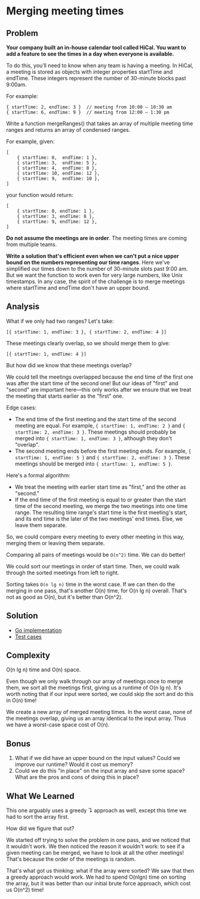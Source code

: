 # Merging meeting times

## Problem

**Your company built an in-house calendar tool called HiCal. You want to add a feature to see the times in a day when everyone is available.**

To do this, you’ll need to know when any team is having a meeting. In HiCal, a meeting is stored as objects with integer properties startTime and endTime.
These integers represent the number of 30-minute blocks past 9:00am.

For example:

```
{ startTime: 2, endTime: 3 }  // meeting from 10:00 – 10:30 am
{ startTime: 6, endTime: 9 }  // meeting from 12:00 – 1:30 pm
```

Write a function mergeRanges() that takes an array of multiple meeting time ranges and returns an array of condensed ranges.

For example, given:

```
[
    { startTime: 0,  endTime: 1 },
    { startTime: 3,  endTime: 5 },
    { startTime: 4,  endTime: 8 },
    { startTime: 10, endTime: 12 },
    { startTime: 9,  endTime: 10 },
]
```

your function would return:

```
[
    { startTime: 0, endTime: 1 },
    { startTime: 3, endTime: 8 },
    { startTime: 9, endTime: 12 },
]
```

**Do not assume the meetings are in order**. The meeting times are coming from multiple teams.

**Write a solution that's efficient even when we can't put a nice upper bound on the numbers representing our time ranges**. Here we've simplified our times down to the number of 30-minute slots past 9:00 am. But we want the function to work even for very large numbers, like Unix timestamps. In any case, the spirit of the challenge is to merge meetings where startTime and endTime don't have an upper bound.

## Analysis

What if we only had two ranges? Let's take:

```
[{ startTime: 1, endTime: 3 }, { startTime: 2, endTime: 4 }]
```

These meetings clearly overlap, so we should merge them to give:

```
[{ startTime: 1, endTime: 4 }]
```

But how did we know that these meetings overlap?

We could tell the meetings overlapped because the end time of the first one was after the start time of the second one! But our ideas of "first" and "second" are important here—this only works after we ensure that we treat the meeting that starts earlier as the "first" one.

Edge cases:
- The end time of the first meeting and the start time of the second meeting are equal. For example, `{ startTime: 1, endTime: 2 }` and `{ startTime: 2, endTime: 3 }`. These meetings should probably be merged into `{ startTime: 1, endTime: 3 }`, although they don't "overlap".
- The second meeting ends before the first meeting ends. For example, `{ startTime: 1, endTime: 5 }` and `{ startTime: 2, endTime: 3 }`. These meetings should be merged into `{ startTime: 1, endTime: 5 }`.

Here's a formal algorithm:
- We treat the meeting with earlier start time as "first," and the other as "second."
- If the end time of the first meeting is equal to or greater than the start time of the second meeting, we merge the two meetings into one time range. The resulting time range's start time is the first meeting's start, and its end time is the later of the two meetings' end times.
Else, we leave them separate.

So, we could compare every meeting to every other meeting in this way, merging them or leaving them separate.

Comparing all pairs of meetings would be `O(n^2)` time. We can do better!

We could sort our meetings in order of start time. Then, we could walk through the sorted meetings from left to right.

Sorting takes `O(n lg n)` time in the worst case. If we can then do the merging in one pass, that's another O(n) time, for O(n lg n) overall. That's not as good as O(n), but it's better than O(n^2).

## Solution

- [Go implementation](exercise.go)
- [Test cases](exercise_test.go)

## Complexity

O(n lg n) time and O(n) space.

Even though we only walk through our array of meetings once to merge them, we sort all the meetings first, giving us a runtime of O(n lg n). It's worth noting that if our input were sorted, we could skip the sort and do this in O(n) time!

We create a new array of merged meeting times. In the worst case, none of the meetings overlap, giving us an array identical to the input array. Thus we have a worst-case space cost of O(n).

## Bonus

1. What if we did have an upper bound on the input values? Could we improve our runtime? Would it cost us memory?
2. Could we do this "in place" on the input array and save some space? What are the pros and cons of doing this in place?

## What We Learned

This one arguably uses a greedy ↴ approach as well, except this time we had to sort the array first.

How did we figure that out?

We started off trying to solve the problem in one pass, and we noticed that it wouldn't work. We then noticed the reason it wouldn't work: to see if a given meeting can be merged, we have to look at all the other meetings! That's because the order of the meetings is random.

That's what got us thinking: what if the array were sorted? We saw that then a greedy approach would work. We had to spend O(nlgn) time on sorting the array, but it was better than our initial brute force approach, which cost us O(n^2) time!

